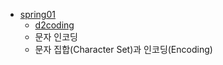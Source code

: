 - [spring01](./spring01.md)
  + [d2coding](./spring01.md#d2coding)
  + 문자 인코딩
  + 문자 집합(Character Set)과 인코딩(Encoding)
